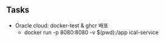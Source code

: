 ## Tasks
- Oracle cloud: docker-test & ghcr 배포
  - docker run -p 8080:8080 -v $(pwd):/app ical-service